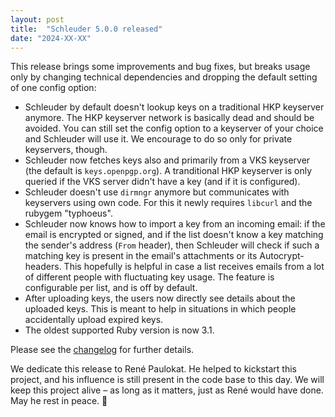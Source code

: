 ```yaml
---
layout: post
title:  "Schleuder 5.0.0 released"
date: "2024-XX-XX"
---
```


This release brings some improvements and bug fixes, but breaks usage only by changing technical dependencies and dropping the default setting of one config option:

* Schleuder by default doesn't lookup keys on a traditional HKP keyserver anymore. The HKP keyserver network is basically dead and should be avoided. You can still set the config option to a keyserver of your choice and Schleuder will use it. We encourage to do so only for private keyservers, though.
* Schleuder now fetches keys also and primarily from a VKS keyserver (the default is `keys.openpgp.org`). A tranditional HKP keyserver is only queried if the VKS server didn't have a key (and if it is configured).
* Schleuder doesn't use `dirmngr` anymore but communicates with keyservers using own code. For this it newly requires `libcurl` and the rubygem "typhoeus".
* Schleuder now knows how to import a key from an incoming email: if the email is encrypted or signed, and if the list doesn't know a key matching the sender's address (`From` header), then Schleuder will check if such a matching key is present in the email's attachments or its Autocrypt-headers. This hopefully is helpful in case a list receives emails from a lot of different people with fluctuating key usage. The feature is configurable per list, and is off by default.
* After uploading keys, the users now directly see details about the uploaded keys. This is meant to help in situations in which people accidentally upload expired keys.
* The oldest supported Ruby version is now 3.1.

Please see the [changelog](https://0xacab.org/schleuder/schleuder/blob/main/CHANGELOG.md#500-2024-XX-XX) for further details.

We dedicate this release to René Paulokat. He helped to kickstart this project, and his influence is still present in the code base to this day. We will keep this project alive – as long as it matters, just as René would have done. May he rest in peace. 🖤
